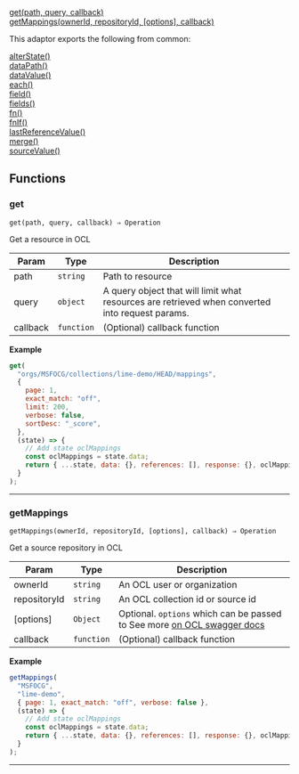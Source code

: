 <dl>
<dt>
    <a href="#get">get(path, query, callback)</a></dt>
<dt>
    <a href="#getmappings">getMappings(ownerId, repositoryId, [options], callback)</a></dt>
</dl>


This adaptor exports the following from common:
<dl>
<dt>
    <a href="/adaptors/packages/common-docs#alterstate">alterState()</a>
</dt>
<dt>
    <a href="/adaptors/packages/common-docs#datapath">dataPath()</a>
</dt>
<dt>
    <a href="/adaptors/packages/common-docs#datavalue">dataValue()</a>
</dt>
<dt>
    <a href="/adaptors/packages/common-docs#each">each()</a>
</dt>
<dt>
    <a href="/adaptors/packages/common-docs#field">field()</a>
</dt>
<dt>
    <a href="/adaptors/packages/common-docs#fields">fields()</a>
</dt>
<dt>
    <a href="/adaptors/packages/common-docs#fn">fn()</a>
</dt>
<dt>
    <a href="/adaptors/packages/common-docs#fnif">fnIf()</a>
</dt>
<dt>
    <a href="/adaptors/packages/common-docs#lastreferencevalue">lastReferenceValue()</a>
</dt>
<dt>
    <a href="/adaptors/packages/common-docs#merge">merge()</a>
</dt>
<dt>
    <a href="/adaptors/packages/common-docs#sourcevalue">sourceValue()</a>
</dt></dl>

## Functions
### get

<p><code>get(path, query, callback) ⇒ Operation</code></p>

Get a resource in OCL


| Param | Type | Description |
| --- | --- | --- |
| path | <code>string</code> | Path to resource |
| query | <code>object</code> | A query object that will limit what resources are retrieved when converted into request params. |
| callback | <code>function</code> | (Optional) callback function |

**Example**
```js
get(
  "orgs/MSFOCG/collections/lime-demo/HEAD/mappings",
  {
    page: 1,
    exact_match: "off",
    limit: 200,
    verbose: false,
    sortDesc: "_score",
  },
  (state) => {
    // Add state oclMappings
    const oclMappings = state.data;
    return { ...state, data: {}, references: [], response: {}, oclMappings };
  }
);
```

* * *

### getMappings

<p><code>getMappings(ownerId, repositoryId, [options], callback) ⇒ Operation</code></p>

Get a source repository in OCL


| Param | Type | Description |
| --- | --- | --- |
| ownerId | <code>string</code> | An OCL user or organization |
| repositoryId | <code>string</code> | An OCL collection id or source id |
| [options] | <code>Object</code> | Optional. `options`  which can be passed to  See more [on OCL swagger docs](https://api.openconceptlab.org/swagger/) |
| callback | <code>function</code> | (Optional) callback function |

**Example**
```js
getMappings(
  "MSFOCG",
  "lime-demo",
  { page: 1, exact_match: "off", verbose: false },
  (state) => {
    // Add state oclMappings
    const oclMappings = state.data;
    return { ...state, data: {}, references: [], response: {}, oclMappings };
  }
);
```

* * *


